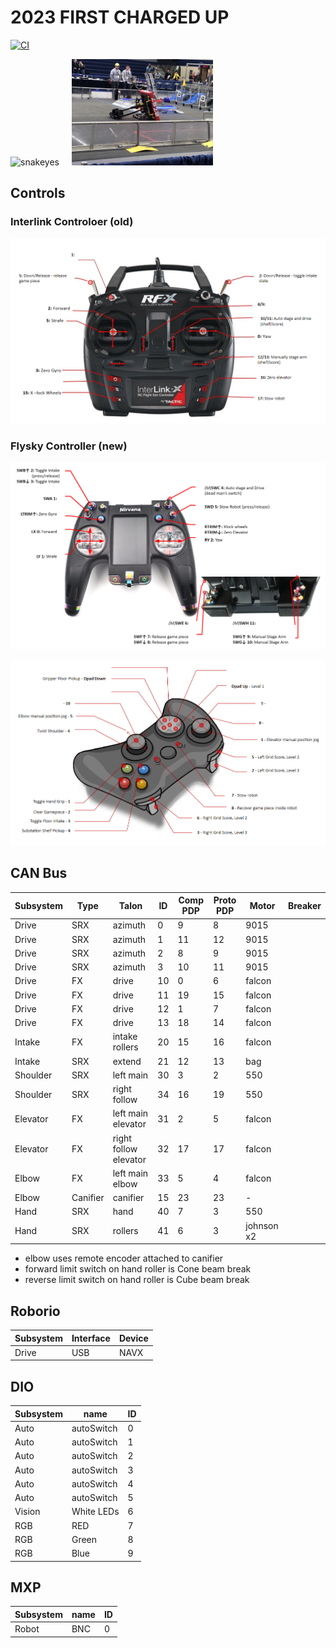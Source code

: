 
# 2023 FIRST CHARGED UP

[![CI](https://github.com/strykeforce/chargedup/actions/workflows/main.yml/badge.svg)](https://github.com/strykeforce/chargedup/actions/workflows/main.yml)

  <img alt="snakeyes" src="https://live.staticflickr.com/65535/52808137456_7aaf94b8ec_z.jpg" width="50%">
&nbsp; &nbsp;
  <img alt="snakeyes-2" src="docs/snakeyes-tipped.jpg" width="45%">
</p>

## Controls


### Interlink Controloer (old)
![driver](docs/driver-controls.png)

### Flysky Controller (new)
![flysky](docs/flysky-driver-controls.png)

![operator](docs/operator-controls.png)

## CAN Bus

| Subsystem  | Type     | Talon                 | ID | Comp PDP | Proto PDP | Motor      | Breaker |
| ---------- | -------- | --------------------- | -- | -------- | --------- | ---------- | ------- |
| Drive      | SRX      | azimuth               | 0  | 9        |  8        | 9015       |         |
| Drive      | SRX      | azimuth               | 1  | 11       |  12       | 9015       |         |
| Drive      | SRX      | azimuth               | 2  | 8        |  9        | 9015       |         |
| Drive      | SRX      | azimuth               | 3  | 10       |  11       | 9015       |         |
| Drive      | FX       | drive                 | 10 | 0        |  6        | falcon     |         |
| Drive      | FX       | drive                 | 11 | 19       |  15       | falcon     |         |
| Drive      | FX       | drive                 | 12 | 1        |  7        | falcon     |         |
| Drive      | FX       | drive                 | 13 | 18       |  14       | falcon     |         |
| Intake     | FX       | intake rollers        | 20 | 15       |  16       | falcon     |         |
| Intake     | SRX      | extend                | 21 | 12       |  13       | bag        |         |
| Shoulder   | SRX      | left main             | 30 | 3        |  2        | 550        |         |
| Shoulder   | SRX      | right follow          | 34 | 16       | 19        | 550        |         |
| Elevator   | FX       | left main elevator    | 31 | 2        | 5         | falcon     |         |
| Elevator   | FX       | right follow elevator | 32 | 17       | 17        | falcon     |         |
| Elbow      | FX       | left main elbow       | 33 | 5        |  4        | falcon     |         |
| Elbow      | Canifier | canifier              | 15 |  23      |  23       | -          |         |
| Hand       | SRX      | hand                  | 40 |  7       |  3        | 550        |         |
| Hand       | SRX      | rollers               | 41 |  6       |  3        | johnson x2 |         |

* elbow uses remote encoder attached to canifier
* forward limit switch on hand roller is Cone beam break
* reverse limit switch on hand roller is Cube beam break


## Roborio
| Subsystem | Interface | Device | 
| --------- | --------- | ------ |
| Drive     | USB       | NAVX   |


## DIO
| Subsystem | name       | ID |
| --------- | ---------- | -- |
| Auto      | autoSwitch | 0  |
| Auto      | autoSwitch | 1  |
| Auto      | autoSwitch | 2  |
| Auto      | autoSwitch | 3  |
| Auto      | autoSwitch | 4  |
| Auto      | autoSwitch | 5  |
| Vision    | White LEDs | 6  |
| RGB       | RED        | 7  |
| RGB       | Green      | 8  |
| RGB       | Blue       | 9  |

## MXP
| Subsystem | name   | ID |
| --------- | ------ | -- |
| Robot     | BNC    | 0  |

